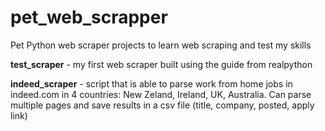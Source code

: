 # pet_web_scrapper
Pet Python web scraper projects to learn web scraping and test my skills

__test_scraper__ - my first web scraper built using the guide from realpython

__indeed_scraper__ - script that is able to parse work from home jobs in indeed.com in 4 countries: New Zeland, Ireland, UK, Australia. Can parse multiple pages and save results in a csv file (title, company, posted, apply link)

